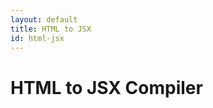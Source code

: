 ```yaml
---
layout: default
title: HTML to JSX
id: html-jsx
---
```

<div class="jsxCompiler">
  <h1>HTML to JSX Compiler</h1>
  <div id="jsxCompiler"></div>
  <script src="https://reactjs.github.io/react-magic/htmltojsx.min.js"></script>
  <script src="js/html-jsx.js"></script>
</div>
